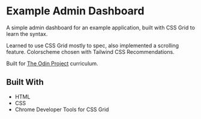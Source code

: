 # Example Admin Dashboard
A simple admin dashboard for an example application, built with CSS Grid to learn the syntax.

Learned to use CSS Grid mostly to spec, also implemented a scrolling feature. Colorscheme chosen with Tailwind CSS Recommendations.

Built for [The Odin Project](https://www.theodinproject.com/) curriculum.

## Built With
- HTML
- CSS
- Chrome Developer Tools for CSS Grid